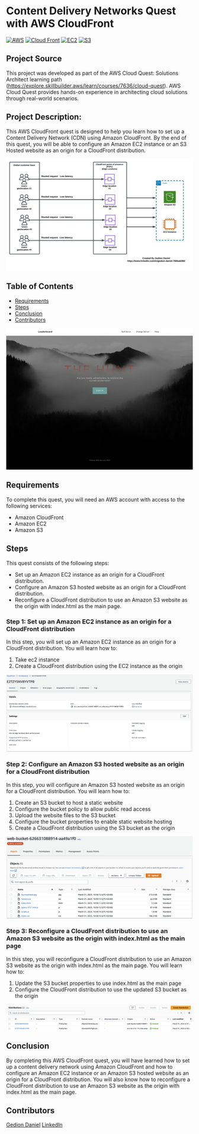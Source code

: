 
# Content Delivery Networks Quest with AWS CloudFront

[![AWS](https://img.shields.io/badge/AWS-100000?style=flat&logo=amazon&logoColor=FFFFFF&labelColor=5C5C5C&color=FF7300)](https://docs.aws.amazon.com/quicksight/latest/user/signing-up.html)
[![Cloud Front](https://img.shields.io/badge/AWS_CloudFront-100000?style=flat&logo=amazoncloudfront&logoColor=white&labelColor=494949&color=ED1C24)](https://aws.amazon.com/cloudfront/)
[![EC2](https://img.shields.io/badge/AWS_EC2-100000?style=flat&logo=amazonec2&logoColor=white&labelColor=494949&color=FF7300)](https://aws.amazon.com/cloudwatch/)
[![S3](https://img.shields.io/badge/AWS_S3-100000?style=flat&logo=amazons3&logoColor=white&labelColor=494949&color=FF7300)](https://aws.amazon.com/cloudwatch/)

## Project Source
This project was developed as part of the AWS Cloud Quest: Solutions Architect learning path (https://explore.skillbuilder.aws/learn/courses/7636/cloud-quest). AWS Cloud Quest provides hands-on experience in architecting cloud solutions through real-world scenarios.

## Project Description:

This AWS CloudFront quest is designed to help you learn how to set up a Content Delivery Network (CDN) using Amazon CloudFront. By the end of this quest, you will be able to configure an Amazon EC2 instance or an S3 Hosted website as an origin for a CloudFront distribution.
<p align="center">
  <img src="../Images/project-7-architecture-diagram.jpeg" alt="" style="display: block; margin: auto;" />
</p>


## Table of Contents

- [Requirements](#requirements)
- [Steps](#Steps)
- [Conclusion](#conclusion)
- [Contributors](#contributors)

<p align="center">
  <img src="./img/2.png" alt="" style="display: block; margin: auto;" />
</p>


## Requirements
To complete this quest, you will need an AWS account with access to the following services:
- Amazon CloudFront
- Amazon EC2
- Amazon S3

## Steps
This quest consists of the following steps:

- Set up an Amazon EC2 instance as an origin for a CloudFront distribution.
- Configure an Amazon S3 hosted website as an origin for a CloudFront distribution.
- Reconfigure a CloudFront distribution to use an Amazon S3 website as the origin with index.html as the main page.


### Step 1: Set up an Amazon EC2 instance as an origin for a CloudFront distribution
In this step, you will set up an Amazon EC2 instance as an origin for a CloudFront distribution. You will learn how to:

1. Take ec2 instance 
2. Create a CloudFront distribution using the EC2 instance as the origin

<p align="center">
  <img src="./img/3.png" alt="" style="display: block; margin: auto;" />
</p>

### Step 2: Configure an Amazon S3 hosted website as an origin for a CloudFront distribution

In this step, you will configure an Amazon S3 hosted website as an origin for a CloudFront distribution. You will learn how to:

1. Create an S3 bucket to host a static website
2. Configure the bucket policy to allow public read access
3. Upload the website files to the S3 bucket
4. Configure the bucket properties to enable static website hosting
5. Create a CloudFront distribution using the S3 bucket as the origin

<p align="center">
  <img src="./img/4.png" alt="" style="display: block; margin: auto;" />
</p>

### Step 3: Reconfigure a CloudFront distribution to use an Amazon S3 website as the origin with index.html as the main page
In this step, you will reconfigure a CloudFront distribution to use an Amazon S3 website as the origin with index.html as the main page. You will learn how to:

1. Update the S3 bucket properties to use index.html as the main page
2. Configure the CloudFront distribution to use the updated S3 bucket as the origin

<p align="center">
  <img src="./img/5.png" alt="" style="display: block; margin: auto;" />
</p>


## Conclusion
By completing this AWS CloudFront quest, you will have learned how to set up a content delivery network using Amazon CloudFront and how to configure an Amazon EC2 instance or an Amazon S3 hosted website as an origin for a CloudFront distribution. You will also know how to reconfigure a CloudFront distribution to use an Amazon S3 website as the origin with index.html as the main page.

## Contributors

[Gedion Daniel](https://gediondaniel.dev/)
[LinkedIn](https://www.linkedin.com/in/gedion-daniel-760ba6280/)
